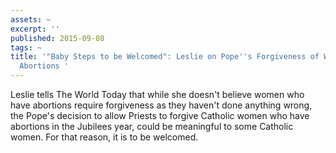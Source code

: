 ```yaml
---
assets: ~
excerpt: ''
published: 2015-09-08
tags: ~
title: '"Baby Steps to be Welcomed": Leslie on Pope''s Forgiveness of Women who Have
  Abortions '
---
```

Leslie tells The World Today that while she doesn't believe women who have abortions require forgiveness as they haven't done anything wrong, the Pope's decision to allow Priests to forgive Catholic women who have abortions in the Jubilees year, could be meaningful to some Catholic women. For that reason, it is to be welcomed. 